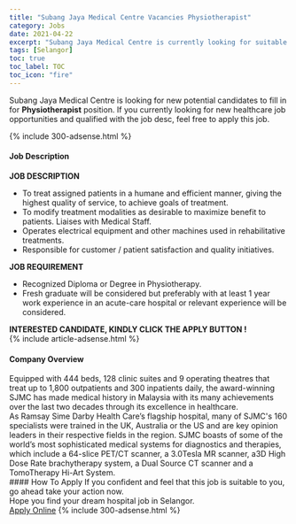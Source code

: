 ```yaml
---
title: "Subang Jaya Medical Centre Vacancies Physiotherapist" 
category: Jobs 
date: 2021-04-22 
excerpt: "Subang Jaya Medical Centre is currently looking for suitable person to fill in the Physiotherapist which positioned at Selangor" 
tags: [Selangor] 
toc: true 
toc_label: TOC 
toc_icon: "fire" 
--- 
```


<p>Subang Jaya Medical Centre is looking for new potential candidates to fill in for <b>Physiotherapist</b> position. If you currently looking for new healthcare job opportunities and qualified with the job desc, feel free to apply this job.
</p>{% include 300-adsense.html %} 
<div><div><h4>Job Description</h4></div><div><div><span><div><div><strong>JOB DESCRIPTION</strong></div><ul><li>To treat assigned patients in a humane and efficient manner, giving the highest quality of service, to achieve goals of treatment.</li><li>To modify treatment modalities as desirable to maximize benefit to patients. Liaises with Medical Staff.</li><li>Operates electrical equipment and other machines used in rehabilitative treatments.</li><li>Responsible for customer / patient satisfaction and quality initiatives.</li></ul><div><strong>JOB REQUIREMENT</strong></div><ul><li>Recognized Diploma or Degree in Physiotherapy.</li><li>Fresh graduate will be considered but preferably with at least 1 year work experience in an acute-care hospital or relevant experience will be considered.</li></ul><div><strong>INTERESTED CANDIDATE, KINDLY CLICK THE APPLY BUTTON !</strong></div></div></span></div></div></div> 
{% include article-adsense.html %} 
<div><div><h4>Company Overview</h4></div><div><div><span><div><div>
	Equipped with 444 beds, 128 clinic suites and 9 operating theatres that treat up to 1,800 outpatients and 300 inpatients daily, the award-winning SJMC has made medical history in Malaysia with its many achievements over the last two decades through its excellence in healthcare.</div>
<div>
	As Ramsay Sime Darby Health Care&#8217;s flagship hospital, many of SJMC's 160 specialists were trained in the UK, Australia or the US and are key opinion leaders in their respective fields in the region. SJMC boasts of some of the world&#8217;s most sophisticated medical systems for diagnostics and therapies, which include a 64-slice PET/CT scanner, a 3.0Tesla MR scanner, a3D High Dose Rate brachytherapy system, a Dual Source CT scanner and a TomoTherapy Hi-Art System.</div></div></span></div></div></div> 
#### How To Apply 
If you confident and feel that this job is suitable to you, go ahead take your action now. <br/> 
Hope you find your dream hospital job in Selangor. <br/> 
<a href="https://www.jobstreet.com.my/en/job/physiotherapist-4543074?jobId=jobstreet-my-job-4543074" class="btn btn--warning" target="_blank" rel="nofollow noopenner">Apply Online</a> 
{% include 300-adsense.html %} 